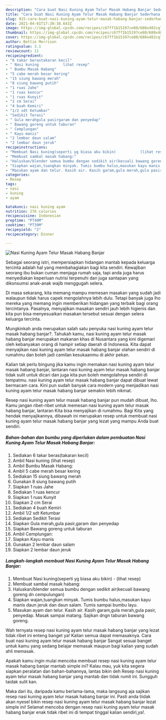 ```yaml
---
description: "Cara buat Nasi Kuning Ayam Telur Masak Habang Banjar Sederhana Untuk Jualan"
title: "Cara buat Nasi Kuning Ayam Telur Masak Habang Banjar Sederhana Untuk Jualan"
slug: 915-cara-buat-nasi-kuning-ayam-telur-masak-habang-banjar-sederhana-untuk-jualan
date: 2021-04-01T17:30:38.643Z
image: https://img-global.cpcdn.com/recipes/c67ff1b15197ce80/680x482cq70/nasi-kuning-ayam-telur-masak-habang-banjar-foto-resep-utama.jpg
thumbnail: https://img-global.cpcdn.com/recipes/c67ff1b15197ce80/680x482cq70/nasi-kuning-ayam-telur-masak-habang-banjar-foto-resep-utama.jpg
cover: https://img-global.cpcdn.com/recipes/c67ff1b15197ce80/680x482cq70/nasi-kuning-ayam-telur-masak-habang-banjar-foto-resep-utama.jpg
author: Bettie Morrison
ratingvalue: 3.1
reviewcount: 11
recipeingredient:
- "6 takar berastakaran kecil"
- " Nasi kuning           lihat resep"
- " Bumbu Masak Habang"
- "5 cabe merah besar kering"
- "15 siung bawang merah"
- "8 siung bawang putih"
- "1 ruas Jahe"
- "1 ruas kencur"
- "1 ruas Kunyit"
- "2 cm Serai"
- "4 buah Kemiri"
- "1/2 sdt Ketumbar"
- "Sedikit Terasi"
- " Gula merahgula pasirgaram dan penyedap"
- " Bawang goreng untuk taburan"
- " Cemplungan"
- " Kayu manis"
- "2 lembar daun salam"
- "2 lembar daun jeruk"
recipeinstructions:
- "Membuat Nasi kuning(seperti yg biasa aku bikin)           (lihat resep)"
- "Membuat sambal masak habang:"
- "Haluskan/blender semua bumbu dengan sedikit air(kecuali bawang goreng dn cempulungan)"
- "Siapkan wajan,tuangkan minyak. Tumis bumbu halus,masukan kayu manis daun jeruk dan daun salam. Tumis sampai bumbu layu."
- "Masukan ayam dan telur. Kasih air. Kasih garam,gula merah,gula pasir, penyedap. Masak sampai matang. Sajikan dngn taburan bawang goreng."
categories:
- Resep
tags:
- nasi
- kuning
- ayam

katakunci: nasi kuning ayam 
nutrition: 276 calories
recipecuisine: Indonesian
preptime: "PT40M"
cooktime: "PT39M"
recipeyield: "2"
recipecategory: Dinner

---
```



![Nasi Kuning Ayam Telur Masak Habang Banjar](https://img-global.cpcdn.com/recipes/c67ff1b15197ce80/680x482cq70/nasi-kuning-ayam-telur-masak-habang-banjar-foto-resep-utama.jpg)

Sebagai seorang istri, mempersiapkan hidangan mantab kepada keluarga tercinta adalah hal yang membahagiakan bagi kita sendiri. Kewajiban seorang ibu bukan cuman menjaga rumah saja, tapi anda juga harus menyediakan keperluan nutrisi terpenuhi dan juga santapan yang dikonsumsi anak-anak wajib menggugah selera.

Di masa  sekarang, kita memang mampu memesan masakan yang sudah jadi walaupun tidak harus capek mengolahnya lebih dulu. Tetapi banyak juga lho mereka yang memang ingin memberikan hidangan yang terbaik bagi orang tercintanya. Pasalnya, menyajikan masakan sendiri jauh lebih higienis dan kita pun bisa menyesuaikan masakan tersebut sesuai dengan selera keluarga tercinta. 



Mungkinkah anda merupakan salah satu penyuka nasi kuning ayam telur masak habang banjar?. Tahukah kamu, nasi kuning ayam telur masak habang banjar merupakan makanan khas di Nusantara yang kini digemari oleh kebanyakan orang di hampir setiap daerah di Indonesia. Kita dapat menyajikan nasi kuning ayam telur masak habang banjar olahan sendiri di rumahmu dan boleh jadi camilan kesukaanmu di akhir pekan.

Kalian tak perlu bingung jika kamu ingin memakan nasi kuning ayam telur masak habang banjar, lantaran nasi kuning ayam telur masak habang banjar tidak sulit untuk dicari dan juga kita pun boleh mengolahnya sendiri di tempatmu. nasi kuning ayam telur masak habang banjar dapat dibuat lewat bermacam cara. Kini pun sudah banyak cara modern yang menjadikan nasi kuning ayam telur masak habang banjar semakin lebih nikmat.

Resep nasi kuning ayam telur masak habang banjar pun mudah dibuat, lho. Kamu jangan ribet-ribet untuk memesan nasi kuning ayam telur masak habang banjar, lantaran Kita bisa menyajikan di rumahmu. Bagi Kita yang hendak menyajikannya, dibawah ini merupakan resep untuk membuat nasi kuning ayam telur masak habang banjar yang lezat yang mampu Anda buat sendiri.

<!--inarticleads1-->

##### Bahan-bahan dan bumbu yang diperlukan dalam pembuatan Nasi Kuning Ayam Telur Masak Habang Banjar:

1. Sediakan 6 takar beras(takaran kecil)
1. Ambil  Nasi kuning           (lihat resep)
1. Ambil  Bumbu Masak Habang:
1. Ambil 5 cabe merah besar kering
1. Sediakan 15 siung bawang merah
1. Gunakan 8 siung bawang putih
1. Siapkan 1 ruas Jahe
1. Sediakan 1 ruas kencur
1. Siapkan 1 ruas Kunyit
1. Siapkan 2 cm Serai
1. Sediakan 4 buah Kemiri
1. Ambil 1/2 sdt Ketumbar
1. Sediakan Sedikit Terasi
1. Siapkan  Gula merah,gula pasir,garam dan penyedap
1. Siapkan  Bawang goreng untuk taburan
1. Ambil  Cemplungan:
1. Siapkan  Kayu manis
1. Gunakan 2 lembar daun salam
1. Siapkan 2 lembar daun jeruk




<!--inarticleads2-->

##### Langkah-langkah membuat Nasi Kuning Ayam Telur Masak Habang Banjar:

1. Membuat Nasi kuning(seperti yg biasa aku bikin) -           (lihat resep)
1. Membuat sambal masak habang:
1. Haluskan/blender semua bumbu dengan sedikit air(kecuali bawang goreng dn cempulungan)
1. Siapkan wajan,tuangkan minyak. Tumis bumbu halus,masukan kayu manis daun jeruk dan daun salam. Tumis sampai bumbu layu.
1. Masukan ayam dan telur. Kasih air. Kasih garam,gula merah,gula pasir, penyedap. Masak sampai matang. Sajikan dngn taburan bawang goreng.




Wah ternyata resep nasi kuning ayam telur masak habang banjar yang lezat tidak ribet ini enteng banget ya! Kalian semua dapat memasaknya. Cara buat nasi kuning ayam telur masak habang banjar Sangat sesuai banget untuk kamu yang sedang belajar memasak maupun bagi kalian yang sudah ahli memasak.

Apakah kamu ingin mulai mencoba membuat resep nasi kuning ayam telur masak habang banjar mantab simple ini? Kalau mau, yuk kita segera siapkan peralatan dan bahan-bahannya, lantas bikin deh Resep nasi kuning ayam telur masak habang banjar yang mantab dan tidak rumit ini. Sungguh taidak sulit kan. 

Maka dari itu, daripada kamu berlama-lama, maka langsung aja sajikan resep nasi kuning ayam telur masak habang banjar ini. Pasti anda tiidak akan nyesel bikin resep nasi kuning ayam telur masak habang banjar lezat simple ini! Selamat mencoba dengan resep nasi kuning ayam telur masak habang banjar enak tidak ribet ini di tempat tinggal kalian sendiri,ya!.

